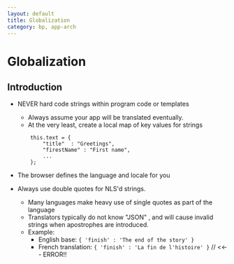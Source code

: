 ```yaml
---
layout: default
title: Globalization
category: bp, app-arch
---
```


# Globalization

## Introduction


- NEVER hard code strings within program code or templates
	- Always assume your app will be translated eventually.
	- At the very least, create a local map of key values for strings
	```JS
		this.text = {
			"title"  : "Greetings",
			"firestName" : "First name",
			...
		};
	```

- The browser defines the language and locale for you

- Always use double quotes for NLS'd strings.
	- Many languages make heavy use of single quotes as part of the language
	- Translators typically do not know "JSON" , and will cause invalid strings when apostrophes are introduced.
	- Example:
		- English base:  `{ 'finish' : 'The end of the story' }`
		- French translation:  `{ 'finish' : 'La fin de l'histoire' }` // <<-- ERROR!!

